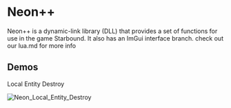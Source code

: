 # Neon++
Neon++ is a dynamic-link library (DLL) that provides a set of functions for use in the game Starbound. It also has an ImGui interface branch.
check out our lua.md for more info

## Demos

Local Entity Destroy

![Neon_Local_Entity_Destroy](https://user-images.githubusercontent.com/111540866/235002217-1b394e78-f849-4c9b-a26a-245bb5506a87.gif)
